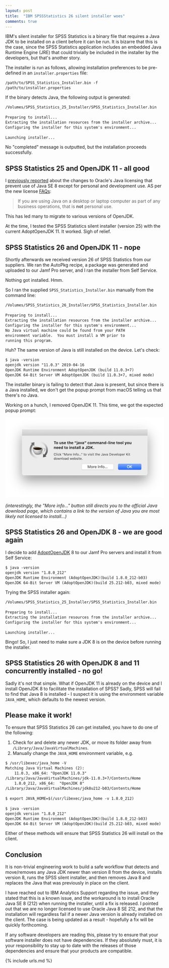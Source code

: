 ```yaml
---
layout: post
title:  "IBM SPSSStatistics 26 silent installer woes"
comments: true
---
```


IBM's silent installer for SPSS Statistics is a binary file that requires a Java JDK to be installed on a client before it can be run. It is bizarre that this is the case, since the SPSS Statistics application includes an embedded Java Runtime Engine (JRE) that could trivially be included in the installer by the developers, but that's another story.

The installer is run as follows, allowing installation preferences to be pre-defined in an `installer.properties` file:

```
/path/to/SPSS_Statistics_Installer.bin -f /path/to/installer.properties
```

If the binary detects Java, the following output is generated:

```
/Volumes/SPSS_Statistics_25_Installer/SPSS_Statistics_Installer.bin

Preparing to install...
Extracting the installation resources from the installer archive...
Configuring the installer for this system's environment...

Launching installer...
```

No "completed" message is outputted, but the installation proceeds successfully.

## SPSS Statistics 25 and OpenJDK 11 - all good

I [previously reported][1] about the changes to Oracle's Java licensing that prevent use of Java SE 8 except for personal and development use. AS per the new license [FAQs](https://www.oracle.com/technetwork/java/javase/overview/oracle-jdk-faqs.html):

>If you are using Java on a desktop or laptop computer as part of any business operations, that is **not** personal use.

This has led many to migrate to various versions of OpenJDK.

At the time, I tested the SPSS Statistics silent installer (version 25) with the current AdoptOpenJDK 11. It worked. Sigh of relief.

## SPSS Statistics 26 and OpenJDK 11 - nope

Shortly afterwards we received version 26 of SPSS Statistics from our suppliers. We ran the AutoPkg recipe, a package was generated and uploaded to our Jamf Pro server, and I ran the installer from Self Service.

Nothing got installed. Hmm.

So I ran the supplied `SPSS_Statistics_Installer.bin` manually from the command line:

```
/Volumes/SPSS_Statistics_26_Installer/SPSS_Statistics_Installer.bin

Preparing to install...
Extracting the installation resources from the installer archive...
Configuring the installer for this system's environment...
No Java virtual machine could be found from your PATH
environment variable.  You must install a VM prior to
running this program.
```

Huh? The same version of Java is still installed on the device. Let's check:

```
$ java -version
openjdk version "11.0.3" 2019-04-16
OpenJDK Runtime Environment AdoptOpenJDK (build 11.0.3+7)
OpenJDK 64-Bit Server VM AdoptOpenJDK (build 11.0.3+7, mixed mode)
```

The installer binary is failing to detect that Java is present, but since there is a Java installed, we don't get the popup prompt from macOS telling us that there's no Java.

Working on a hunch, I removed OpenJDK 11. This time, we got the expected popup prompt:

![img-1]

_(interestingly, the "More info..." button still directs you to the official Java download page, which contains a link to the version of Java you are most likely not licensed to install...)_

## SPSS Statistics 26 and OpenJDK 8 - we are good again

I decide to add [AdoptOpenJDK][2] 8 to our Jamf Pro servers and install it from Self Service:

```
$ java -version
openjdk version "1.8.0_212"
OpenJDK Runtime Environment (AdoptOpenJDK)(build 1.8.0_212-b03)
OpenJDK 64-Bit Server VM (AdoptOpenJDK)(build 25.212-b03, mixed mode)
```

Trying the SPSS installer again:

```
/Volumes/SPSS_Statistics_25_Installer/SPSS_Statistics_Installer.bin

Preparing to install...
Extracting the installation resources from the installer archive...
Configuring the installer for this system's environment...

Launching installer...
```

Bingo! So, I just need to make sure a JDK 8 is on the device before running the installer.

## SPSS Statistics 26 with OpenJDK 8 and 11 concurrently installed - no go!

Sadly it's not that simple. What if OpenJDK 11 is already on the device and I install OpenJDK 8 to facilitate the installation of SPSS? Sadly, SPSS will fail to find that Java 8 is installed - I suspect it is using the environment variable `JAVA_HOME`, which defaults to the newest version.

## Please make it work!

To ensure that SPSS Statistics 26 can get installed, you have to do one of the following:

1. Check for and delete any newer JDK, or move its folder away from `/Library/Java/JavaVirtualMachines`.
2. Manually change the `JAVA_HOME` environment variable, e.g.

```
$ /usr/libexec/java_home -V   
Matching Java Virtual Machines (2):
    11.0.3, x86_64:	"OpenJDK 11.0.3"	/Library/Java/JavaVirtualMachines/jdk-11.0.3+7/Contents/Home
    1.8.0_212, x86_64:	"OpenJDK 8"	/Library/Java/JavaVirtualMachines/jdk8u212-b03/Contents/Home

$ export JAVA_HOME=$(/usr/libexec/java_home -v 1.8.0_212)

$ java -version
openjdk version "1.8.0_212"
OpenJDK Runtime Environment (AdoptOpenJDK)(build 1.8.0_212-b03)
OpenJDK 64-Bit Server VM (AdoptOpenJDK)(build 25.212-b03, mixed mode)
```

Either of these methods will ensure that SPSS Statistics 26 will install on the client.

## Conclusion

It is non-trivial engineering work to build a safe workflow that detects and move/removes any Java JDK newer than version 8 from the device, installs version 8, runs the SPSS silent installer, and then removes Java 8 and replaces the Java that was previously in place on the client.

I have reached out to IBM Analytics Support regarding the issue, and they stated that this is a known issue, and the workaround is to install Oracle Java SE 8 (212) when running the installer, until a fix is released. I pointed out that we are no longer licensed to use Oracle Java 8 SE 212, and that the installation will regardless fail if a newer Java version is already installed on the client. The case is being updated as a result - hopefully a fix will be quickly forthcoming.

If any software developers are reading this, please try to ensure that your software installer does not have dependencies. If they absolutely must, it is your responsibility to stay up to date with the releases of those dependencies and ensure that your products are compatible.


[1]: /2019/04/19/macos-java-autopkg.html
[2]: https://adoptopenjdk.net
[img-1]: /assets/images/no-java.png

{% include urls.md %}
